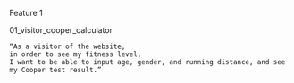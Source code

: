 Feature 1

01_visitor_cooper_calculator

```
“As a visitor of the website,
in order to see my fitness level,
I want to be able to input age, gender, and running distance, and see my Cooper test result.”
```